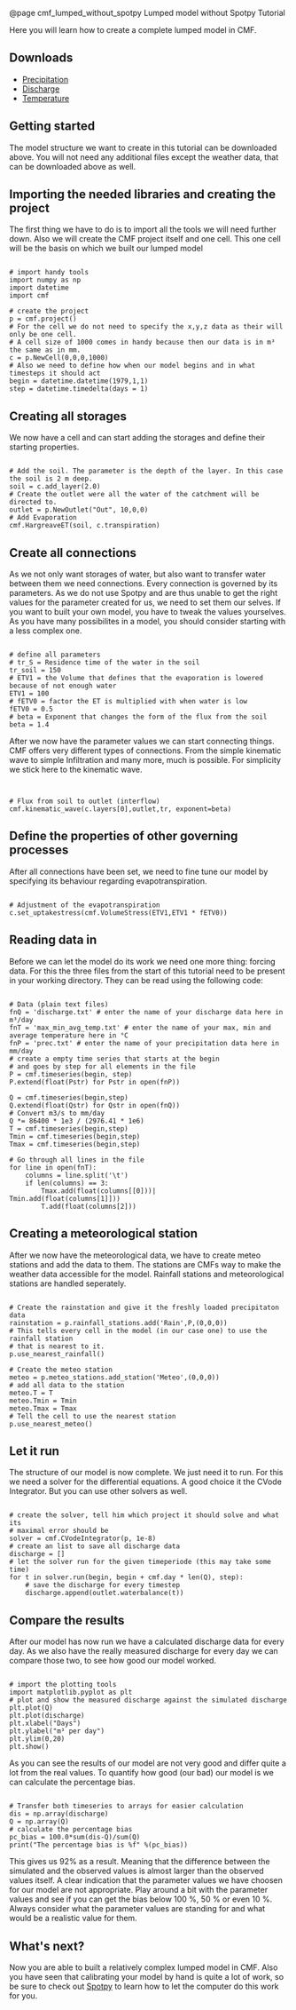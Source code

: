@page cmf_lumped_without_spotpy Lumped model without Spotpy Tutorial

Here you will learn how to create a complete lumped model in CMF.

## Downloads

- [Precipitation](http://fb09-pasig.umwelt.uni-giessen.de/spotpy/download/cmf_lumped/prec.txt)
- [Discharge](http://fb09-pasig.umwelt.uni-giessen.de/spotpy/download/cmf_lumped/discharge.txt)
- [Temperature](http://fb09-pasig.umwelt.uni-giessen.de/spotpy/download/cmf_lumped/max_min_avg_temp.txt)

## Getting started

The model structure we want to create in this tutorial can be downloaded
above. You will not need any additional files except the weather data,
that can be downloaded above as well.

## Importing the needed libraries and creating the project

The first thing we have to do is to import all the tools we will need
further down. Also we will create the CMF project itself and one cell.
This one cell will be the basis on which we built our lumped model

~~~~~~~~~~{.py}

# import handy tools
import numpy as np
import datetime
import cmf

# create the project
p = cmf.project()
# For the cell we do not need to specify the x,y,z data as their will only be one cell. 
# A cell size of 1000 comes in handy because then our data is in m³ the same as in mm.
c = p.NewCell(0,0,0,1000)
# Also we need to define how when our model begins and in what timesteps it should act
begin = datetime.datetime(1979,1,1)
step = datetime.timedelta(days = 1)
~~~~~~~~~~


## Creating all storages

We now have a cell and can start adding the storages and define their
starting properties.

~~~~~~~~~~{.py}

# Add the soil. The parameter is the depth of the layer. In this case the soil is 2 m deep.
soil = c.add_layer(2.0)
# Create the outlet were all the water of the catchment will be directed to. 
outlet = p.NewOutlet("Out", 10,0,0)
# Add Evaporation
cmf.HargreaveET(soil, c.transpiration)
~~~~~~~~~~


## Create all connections

As we not only want storages of water, but also want to transfer water
between them we need connections. Every connection is governed by its
parameters. As we do not use Spotpy and are thus unable to get the right
values for the parameter created for us, we need to set them our selves.
If you want to built your own model, you have to tweak the values
yourselves. As you have many possibilites in a model, you should
consider starting with a less complex one.

~~~~~~~~~~{.py}

# define all parameters
# tr_S = Residence time of the water in the soil
tr_soil = 150
# ETV1 = the Volume that defines that the evaporation is lowered because of not enough water
ETV1 = 100
# fETV0 = factor the ET is multiplied with when water is low
fETV0 = 0.5
# beta = Exponent that changes the form of the flux from the soil
beta = 1.4
~~~~~~~~~~


After we now have the parameter values we can start connecting things.
CMF offers very different types of connections. From the simple
kinematic wave to simple Infiltration and many more, much is possible.
For simplicity we stick here to the kinematic wave.

~~~~~~~~~~{.py}


# Flux from soil to outlet (interflow)
cmf.kinematic_wave(c.layers[0],outlet,tr, exponent=beta)        
~~~~~~~~~~


## Define the properties of other governing processes

After all connections have been set, we need to fine tune our model by
specifying its behaviour regarding evapotranspiration.

~~~~~~~~~~{.py}

# Adjustment of the evapotranspiration
c.set_uptakestress(cmf.VolumeStress(ETV1,ETV1 * fETV0))
~~~~~~~~~~


## Reading data in

Before we can let the model do its work we need one more thing: forcing
data. For this the three files from the start of this tutorial need to
be present in your working directory. They can be read using the
following code:

~~~~~~~~~~{.py}

# Data (plain text files)
fnQ = 'discharge.txt' # enter the name of your discharge data here in m³/day
fnT = 'max_min_avg_temp.txt' # enter the name of your max, min and average temperature here in °C
fnP = 'prec.txt' # enter the name of your precipitation data here in mm/day
# create a empty time series that starts at the begin
# and goes by step for all elements in the file
P = cmf.timeseries(begin, step)
P.extend(float(Pstr) for Pstr in open(fnP))

Q = cmf.timeseries(begin,step)
Q.extend(float(Qstr) for Qstr in open(fnQ))
# Convert m3/s to mm/day
Q *= 86400 * 1e3 / (2976.41 * 1e6)
T = cmf.timeseries(begin,step)
Tmin = cmf.timeseries(begin,step)
Tmax = cmf.timeseries(begin,step)

# Go through all lines in the file
for line in open(fnT):
    columns = line.split('\t')
    if len(columns) == 3:
        Tmax.add(float(columns[[0]))|        Tmin.add(float(columns[1]]))
        T.add(float(columns[2]))
~~~~~~~~~~


## Creating a meteorological station

After we now have the meteorological data, we have to create meteo
stations and add the data to them. The stations are CMFs way to make the
weather data accessible for the model. Rainfall stations and
meteorological stations are handled seperately.

~~~~~~~~~~{.py}

# Create the rainstation and give it the freshly loaded precipitaton data
rainstation = p.rainfall_stations.add('Rain',P,(0,0,0))
# This tells every cell in the model (in our case one) to use the rainfall station
# that is nearest to it. 
p.use_nearest_rainfall()

# Create the meteo station
meteo = p.meteo_stations.add_station('Meteo',(0,0,0))
# add all data to the station
meteo.T = T
meteo.Tmin = Tmin
meteo.Tmax = Tmax
# Tell the cell to use the nearest station
p.use_nearest_meteo()
~~~~~~~~~~


## Let it run

The structure of our model is now complete. We just need it to run. For
this we need a solver for the differential equations. A good choice it
the CVode Integrator. But you can use other solvers as well.

~~~~~~~~~~{.py}

# create the solver, tell him which project it should solve and what its 
# maximal error should be
solver = cmf.CVodeIntegrator(p, 1e-8)
# create an list to save all discharge data
discharge = []
# let the solver run for the given timeperiode (this may take some time)
for t in solver.run(begin, begin + cmf.day * len(Q), step):
    # save the discharge for every timestep
    discharge.append(outlet.waterbalance(t))
~~~~~~~~~~


## Compare the results

After our model has now run we have a calculated discharge data for
every day. As we also have the really measured discharge for every day
we can compare those two, to see how good our model worked.

~~~~~~~~~~{.py}

# import the plotting tools
import matplotlib.pyplot as plt
# plot and show the measured discharge against the simulated discharge
plt.plot(Q)
plt.plot(discharge)
plt.xlabel("Days")
plt.ylabel("m³ per day")
plt.ylim(0,20)
plt.show()
~~~~~~~~~~


As you can see the results of our model are not very good and differ
quite a lot from the real values. To quantify how good (our bad) our
model is we can calculate the percentage bias.

~~~~~~~~~~{.py}

# Transfer both timeseries to arrays for easier calculation
dis = np.array(discharge)
Q = np.array(Q)
# calculate the percentage bias
pc_bias = 100.0*sum(dis-Q)/sum(Q)
print("The percentage bias is %f" %(pc_bias))
~~~~~~~~~~


This gives us 92% as a result. Meaning that the difference between the
simulated and the observed values is almost larger than the observed
values itself. A clear indication that the parameter values we have
choosen for our model are not appropriate. Play around a bit with the
parameter values and see if you can get the bias below 100 %, 50 % or
even 10 %. Always consider what the parameter values are standing for
and what would be a realistic value for them.

## What's next?

Now you are able to built a relatively complex lumped model in CMF. Also
you have seen that calibrating your model by hand is quite a lot of
work, so be sure to check out
[Spotpy](http://fb09-pasig.umwelt.uni-giessen.de/spotpy/) to learn how
to let the computer do this work for you.


